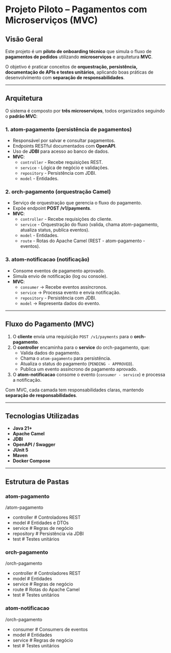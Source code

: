 # Projeto Piloto – Pagamentos com Microserviços (MVC)

## Visão Geral
Este projeto é um **piloto de onboarding técnico** que simula o fluxo de **pagamentos de pedidos** utilizando **microserviços** e arquitetura **MVC**.  

O objetivo é praticar conceitos de **orquestração, persistência, documentação de APIs e testes unitários**, aplicando boas práticas de desenvolvimento com **separação de responsabilidades**.  

---

## Arquitetura
O sistema é composto por **três microserviços**, todos organizados seguindo o **padrão MVC**:  

### 1. atom-pagamento (persistência de pagamentos)
- Responsável por salvar e consultar pagamentos.  
- Endpoints RESTful documentados com **OpenAPI**.  
- Uso de **JDBI** para acesso ao banco de dados.  
- **MVC**:  
  - `controller` - Recebe requisições REST.  
  - `service` - Lógica de negócio e validações.  
  - `repository` - Persistência com JDBI.  
  - `model` - Entidades.  

### 2. orch-pagamento (orquestração Camel)
- Serviço de orquestração que gerencia o fluxo do pagamento.  
- Expõe endpoint **POST /v1/payments**.  
- **MVC**:  
  - `controller` - Recebe requisições do cliente.  
  - `service` - Orquestração do fluxo (valida, chama atom-pagamento, atualiza status, publica eventos).
  - `model` - Entidades.   
  - `route` - Rotas do Apache Camel (REST - atom-pagamento - eventos).  

### 3. atom-notificacao (notificação)
- Consome eventos de pagamento aprovado.  
- Simula envio de notificação (log ou console).  
- **MVC**:  
  - `consumer` → Recebe eventos assíncronos.  
  - `service` → Processa evento e envia notificação.
  - `repository` - Persistência com JDBI.   
  - `model` → Representa dados do evento.  

---

## Fluxo do Pagamento (MVC)
1. O **cliente** envia uma requisição `POST /v1/payments` para o **orch-pagamento**. 
2. O **controller** encaminha para o **service** do orch-pagamento, que:  
   - Valida dados do pagamento.  
   - Chama o `atom-pagamento` para persistência.  
   - Atualiza o status do pagamento (`PENDING - APPROVED`).  
   - Publica um evento assíncrono de pagamento aprovado.  
3. O **atom-notificacao** consome o evento (`consumer - service`) e processa a notificação.  

Com MVC, cada camada tem responsabilidades claras, mantendo **separação de responsabilidades**.  

---

## Tecnologias Utilizadas
- **Java 21+**  
- **Apache Camel**  
- **JDBI**  
- **OpenAPI / Swagger**  
- **JUnit 5**  
- **Maven**  
- **Docker Compose**  

---

## Estrutura de Pastas

### atom-pagamento
/atom-pagamento
  - controller        # Controladores REST
  - model             # Entidades e DTOs
  - service           # Regras de negócio
  - repository        # Persistência via JDBI
  - test              # Testes unitários
  
### orch-pagamento
/orch-pagamento
  - controller        # Controladores REST
  - model             # Entidades
  - service           # Regras de negócio
  - route             # Rotas do Apache Camel
  - test              # Testes unitários
  
### atom-notificacao
/orch-pagamento
  - consumer          # Consumers de eventos
  - model             # Entidades
  - service           # Regras de negócio
  - test              # Testes unitários
  

